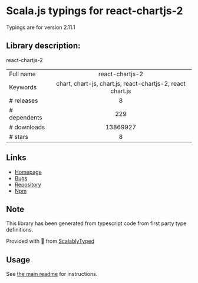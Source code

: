 
# Scala.js typings for react-chartjs-2

Typings are for version 2.11.1

## Library description:
react-chartjs-2

|                    |                 |
| ------------------ | :-------------: |
| Full name          | react-chartjs-2 |
| Keywords           | chart, chart-js, chart.js, react-chartjs-2, react chart.js |
| # releases         | 8 |
| # dependents       | 229 |
| # downloads        | 13869927 |
| # stars            | 8 |

## Links
- [Homepage](https://github.com/reactchartjs/react-chartjs-2)
- [Bugs](https://github.com/reactchartjs/react-chartjs-2/issues)
- [Repository](https://github.com/reactchartjs/react-chartjs-2)
- [Npm](https://www.npmjs.com/package/react-chartjs-2)
    


## Note
This library has been generated from typescript code from first party type definitions.

Provided with :purple_heart: from [ScalablyTyped](https://github.com/oyvindberg/ScalablyTyped)

## Usage
See [the main readme](../../readme.md) for instructions.


